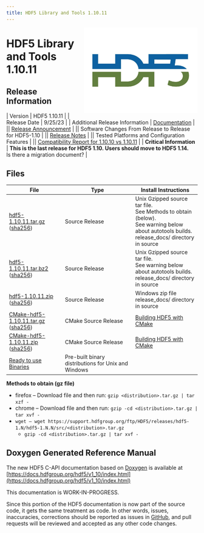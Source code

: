```yaml
---
title: HDF5 Library and Tools 1.10.11
---
```


<img alt="HDF5 Logo" align=right width=300 src="/assets/img/hdf5.jpeg">

# HDF5 Library and Tools 1.10.11

## Release Information


| Version | HDF5 1.10.11 |
| Release Date |  9/25/23 |
| Additional Release Information | [Documentation](https://docs.hdfgroup.org/hdf5/v1_10/index.html) | 
|| [Release Announcement](https://www.hdfgroup.org/2023/09/release-of-hdf5-1-10-11-library-and-tools-newsletter-198/) | 
|| Software Changes From Release to Release for HDF5-1.10  |
|| [Release Notes](https://raw.githubusercontent.com/HDFGroup/hdf5/hdf5_1_10_11/release_docs/RELEASE.txt) | 
|| Tested Platforms and Configuration Features |
|| [Compatibility Report for 1.10.10 vs 1.10.11](https://htmlpreview.github.io/?https://github.com/HDFGroup/hdf5doc/blob/master/html/ADGuide/Compatibility_Report/hdf5-1.10.10-vs-hdf5-1.10.11-interface_compatibility_report.html) | 
| **Critical Information** | **This is the last release for HDF5 1.10. Users should move to HDF5 1.14.** <br> Is there a migration document? | 
   
## Files 

| File | Type | Install Instructions |
| ---- | ---- | ---- |
| [hdf5-1.10.11.tar.gz](https://hdf-wordpress-1.s3.amazonaws.com/wp-content/uploads/manual/HDF5/HDF5_1.10.11/src/hdf5-1.10.11.tar.gz) <br>([sha256](https://hdf-wordpress-1.s3.amazonaws.com/wp-content/uploads/manual/HDF5/HDF5_1.10.11/src/hdf5-1.10.11.tar.gz.sha256)) | Source Release | Unix Gzipped source tar file. <br>See Methods to obtain (below).<br>See warning below about autotools builds. <br> release_docs/ directory in source |
| [hdf5-1.10.11.tar.bz2](https://hdf-wordpress-1.s3.amazonaws.com/wp-content/uploads/manual/HDF5/HDF5_1.10.11/src/hdf5-1.10.11.tar.bz2.sha256) <br> ([sha256](https://hdf-wordpress-1.s3.amazonaws.com/wp-content/uploads/manual/HDF5/HDF5_1.10.11/src/hdf5-1.10.11.tar.bz2.sha256)) |  Source Release | Unix Gzipped source tar file. <br>See warning below about autotools builds. <br> release_docs/ directory in source |
| [hdf5-1.10.11.zip](https://hdf-wordpress-1.s3.amazonaws.com/wp-content/uploads/manual/HDF5/HDF5_1.10.11/src/hdf5-1.10.11.zip) <br> ([sha256](https://hdf-wordpress-1.s3.amazonaws.com/wp-content/uploads/manual/HDF5/HDF5_1.10.11/src/hdf5-1.10.11.zip.sha256)) |  Source Release | Windows zip file <br> release_docs/ directory in source |
| [CMake-hdf5-1.10.11.tar.gz](https://hdf-wordpress-1.s3.amazonaws.com/wp-content/uploads/manual/HDF5/HDF5_1.10.11/src/CMake-hdf5-1.10.11.tar.gz) <br> ([sha256](https://hdf-wordpress-1.s3.amazonaws.com/wp-content/uploads/manual/HDF5/HDF5_1.10.11/src/CMake-hdf5-1.10.11.tar.gz.sha256)) | CMake Source Release | [Building HDF5 with CMake](https://raw.githubusercontent.com/HDFGroup/hdf5/hdf5_1.10.11/release_docs/INSTALL_CMake.txt) |
| [CMake-hdf5-1.10.11.zip](https://hdf-wordpress-1.s3.amazonaws.com/wp-content/uploads/manual/HDF5/HDF5_1.10.11/src/CMake-hdf5-1.10.11.zip) <br> ([sha256](https://hdf-wordpress-1.s3.amazonaws.com/wp-content/uploads/manual/HDF5/HDF5_1.10.11/src/CMake-hdf5-1.10.11.zip.sha256)) | CMake Source Release | [Building HDF5 with CMake](https://raw.githubusercontent.com/HDFGroup/hdf5/hdf5_1.10.11/release_docs/INSTALL_CMake.txt) |  |
| [Ready to use Binaries](https://support.hdfgroup.org/ftp/HDF5/releases/hdf5-1.12/hdf5-1.10.11/bin/) | Pre-built binary distributions for Unix and Windows ||

**Methods to obtain  (gz file)**
* firefox – Download file and then run:  `gzip <distribution>.tar.gz | tar xzf -`
* chrome –  Download file and then run:  `gzip -cd <distribution>.tar.gz | tar xvf -`
* `wget – wget https://support.hdfgroup.org/ftp/HDF5/releases/hdf5-1.N/hdf5-1.N.N/src/<distribution>.tar.gz`
  * `gzip -cd <distribution>.tar.gz | tar xvf -`

## Doxygen Generated Reference Manual         

The new HDF5 C-API documentation based on [Doxygen](https://www.doxygen.nl/index.html) is available at
      [https://docs.hdfgroup.org/hdf5/v1_10/index.html](https://docs.hdfgroup.org/hdf5/v1_10/index.html)

This documentation is WORK-IN-PROGRESS. 

Since this portion of the HDF5 documentation is now part of the source code, it gets the same treatment as code. In other words, issues, inaccuracies, corrections should be reported as issues in [GitHub](https://github.com/HDFGroup/hdf5/issues), and pull requests will be reviewed and accepted as any other code changes.
